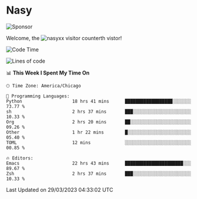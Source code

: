 # Nasy

<!--
<p align="center">
<img height="200" src="https://github-readme-stats.vercel.app/api?username=nasyxx&count_private=true&show_icons=true&theme=dracula&include_all_commits=true"/>
<img height="200" src="https://github-readme-stats.vercel.app/api/top-langs/?username=nasyxx&theme=dracula&hide=html,jupyter+notebook&count_private=true&show_icons=true"/>
</p>

  
----------------
-->

![Sponsor](https://img.shields.io/static/v1.svg?label=Sponsor&message=%E2%9D%A4&logo=GitHub&style=flat&color=pink)
 
Welcome, the ![nasyxx visitor counter](https://count.getloli.com/get/@nasyxx?theme=rule34)th vistor!
 
<!--START_SECTION:waka-->
![Code Time](http://img.shields.io/badge/Code%20Time-3%2C322%20hrs%2049%20mins-blue)

![Lines of code](https://img.shields.io/badge/From%20Hello%20World%20I%27ve%20Written-6.2%20million%20lines%20of%20code-blue)

📊 **This Week I Spent My Time On** 

```text
🕑︎ Time Zone: America/Chicago

💬 Programming Languages: 
Python                   18 hrs 41 mins      ██████████████████░░░░░░░   73.77 % 
sh                       2 hrs 37 mins       ███░░░░░░░░░░░░░░░░░░░░░░   10.33 % 
Org                      2 hrs 20 mins       ██░░░░░░░░░░░░░░░░░░░░░░░   09.26 % 
Other                    1 hr 22 mins        █░░░░░░░░░░░░░░░░░░░░░░░░   05.40 % 
TOML                     12 mins             ░░░░░░░░░░░░░░░░░░░░░░░░░   00.85 % 

🔥 Editors: 
Emacs                    22 hrs 43 mins      ██████████████████████░░░   89.67 % 
Zsh                      2 hrs 37 mins       ███░░░░░░░░░░░░░░░░░░░░░░   10.33 % 
```


 Last Updated on 29/03/2023 04:33:02 UTC
<!--END_SECTION:waka-->

<!-- ![visitors](https://visitor-badge.laobi.icu/badge?page_id=nasyxx.nasyxx) -->
